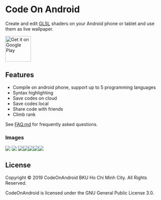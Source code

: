 # Code On Android

Create and edit [GLSL](https://en.wikipedia.org/wiki/GLSL) shaders on
your Android phone or tablet and use them as live wallpaper.

<a href="https://play.google.com/store/apps/details?id=de.markusfisch.android.shadereditor"><img alt="Get it on Google Play" src="https://play.google.com/intl/en_us/badges/images/generic/en_badge_web_generic.png" height="80"/></a>

## Features

* Compile on android phone, support up to 5 programming languages
* Syntax highlighting
* Save codes on cloud
* Save codes local
* Share code with friends
* Climb rank

See [FAQ.md](FAQ.md) for frequently asked questions.

### Images
![](https://imgur.com/c5gw7ta)
![](https://lh3.googleusercontent.com/-OvazluFl_QQ/VCUo9DAje9I/AAAAAAAAAHQ/i7n1uCpU1hE/w347-h520-no/PhoneCustom_1.png)
![](https://lh4.googleusercontent.com/-zh4CYdQPecg/VCUpD3QXpAI/AAAAAAAAAHw/ulL5-V0iJUw/w347-h520-no/PhoneCustom_6.png)![](https://lh4.googleusercontent.com/-LT3k4z9JHo8/VCUo_0jnZRI/AAAAAAAAAHg/Npk9UlkXIV8/w347-h520-no/PhoneCustom_4.png)![](https://lh5.googleusercontent.com/-hXvsf-WYvBs/VCUo9sYfR-I/AAAAAAAAAHY/TTfAgiV_7ko/w347-h520-no/PhoneCustom_3.png)![](https://lh6.googleusercontent.com/-Qib82pK6mZU/VCUpAgYmUdI/AAAAAAAAAHo/zoPVmwcatbQ/w347-h520-no/PhoneCustom_5.png)![](https://lh5.googleusercontent.com/-SERL7X-JHuc/VCax0QSlCGI/AAAAAAAAAJA/hu8dvbvJGBM/w375-h563-no/PhoneCustom_2.png)
## License

Copyright &copy; 2019 CodeOnAndroid BKU Ho Chi Minh City. All Rights Reserved.

CodeOnAndroid is licensed under the GNU General Public License 3.0.
